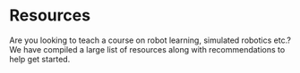 # Resources

Are you looking to teach a course on robot learning, simulated robotics etc.? We have compiled a large list of resources along with recommendations to help get started.






<!-- ## Courses using ManiSkill -->

